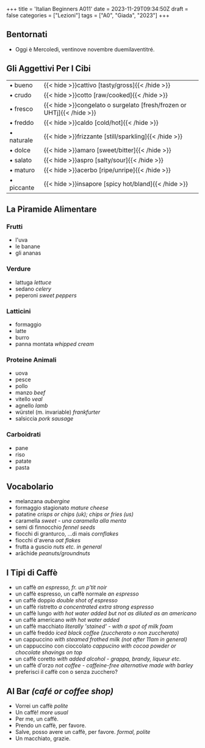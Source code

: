 +++
title = 'Italian Beginners A011'
date = 2023-11-29T09:34:50Z
draft = false
categories = ["Lezioni"]
tags = ["A0", "Giada", "2023"]
+++

## Bentornati

- Oggi è Mercoledì, ventinove novembre duemilaventitré.

## Gli Aggettivi Per I Cibi

| | |
|------------|-----------|
| &bull; bueno | {{< hide >}}cattivo [tasty/gross]{{< /hide >}} |
| &bull; crudo | {{< hide >}}cotto [raw/cooked]{{< /hide >}} |
| &bull; fresco | {{< hide >}}congelato o surgelato [fresh/frozen or UHTj]{{< /hide >}} |
| &bull; freddo | {{< hide >}}caldo [cold/hot]{{< /hide >}} |
| &bull; naturale | {{< hide >}}frizzante [still/sparkling]{{< /hide >}} |
| &bull; dolce | {{< hide >}}amaro [sweet/bitter]{{< /hide >}} |
| &bull; salato | {{< hide >}}aspro [salty/sour]{{< /hide >}} |
| &bull; maturo | {{< hide >}}acerbo [ripe/unripe]{{< /hide >}} |
| &bull; piccante | {{< hide >}}insapore [spicy hot/bland]{{< /hide >}} |


## La Piramide Alimentare

### Frutti

- l'uva
- le banane
- gli ananas

### Verdure

- lattuga *lettuce*
- sedano *celery*
- peperoni *sweet peppers*

### Latticini

- formaggio
- latte
- burro
- panna montata *whipped cream*

### Proteine Animali

- uova
- pesce
- pollo
- manzo *beef*
- vitello *veal*
- agnello *lamb*
- würstel (m. invariable) *frankfurter*
- salsiccia *pork sausage*

### Carboidrati

- pane
- riso
- patate
- pasta

## Vocabolario

- melanzana *aubergine*
- formaggio stagionato *mature cheese*
- patatine *crisps or chips (uk); chips or fries (us)*
- caramella *sweet - una caramella alla menta*
- semi di finnocchio *fennel seeds*
- fiocchi di granturco, ...di mais *cornflakes*
- fiocchi d'avena *oat flakes*
- frutta a guscio *nuts etc. in general*
- arāchide *peanuts/groundnuts*

## I Tipi di Caffè

- un caffè *an espresso, fr. un p'tit noir*
- un caffè espresso, un caffè normale *an espresso*
- un caffè doppio *double shot of espresso*
- un caffè ristretto *a concentrated extra strong espresso*
- un caffè lungo *with hot water added but not as diluted as an americano*
- un caffè americano *with hot water added*
- un caffè macchiato *literally 'stained' - with a spot of milk foam*
- un caffè freddo *iced black coffee (zuccherato o non zuccherato)*
- un cappuccino *with steamed frothed milk (not after 11am in general)*
- un cappuccino con cioccolato *cappucino with cocoa powder or chocolate shavings on top*
- un caffè coretto *with added alcohol - grappa, brandy, liqueur etc.*
- un caffè d'orzo *not coffee - caffeine-free alternative made with barley*
- preferisci il caffè con o senza zucchero?

## Al Bar *(café or coffee shop)*

- Vorrei un caffè *polite*
- Un caffè! *more usual*
- Per me, un caffè.
- Prendo un caffè, per favore.
- Salve, posso avere un caffè, per favore. *formal, polite*
- Un macchiato, grazie.
